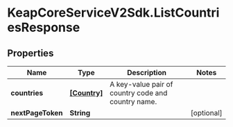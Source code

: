 # KeapCoreServiceV2Sdk.ListCountriesResponse

## Properties

Name | Type | Description | Notes
------------ | ------------- | ------------- | -------------
**countries** | [**[Country]**](Country.md) | A key-value pair of country code and country name. | 
**nextPageToken** | **String** |  | [optional] 


